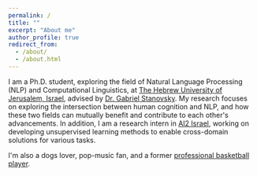 ```yaml
---
permalink: /
title: ""
excerpt: "About me"
author_profile: true
redirect_from: 
  - /about/
  - /about.html
---
```



I am a Ph.D. student, exploring the field of Natural Language Processing (NLP) and Computational Linguistics,
at [The Hebrew University of Jerusalem, Israel](https://new.huji.ac.il/), 
advised by [Dr. Gabriel Stanovsky](https://gabrielstanovsky.github.io/).
My research focuses on exploring the intersection between human cognition and NLP, 
and how these two fields can mutually benefit and contribute to each other's advancements. 
In addition, I am a research intern in [AI2 Israel](https://allenai.org/ai2-israel), 
working on developing unsupervised learning methods to enable cross-domain solutions for various tasks.

I'm also a dogs lover, pop-music fan, and a former [professional basketball player](https://www.fiba.basketball/europe/u20women/2016/player/Gili-Lior).
